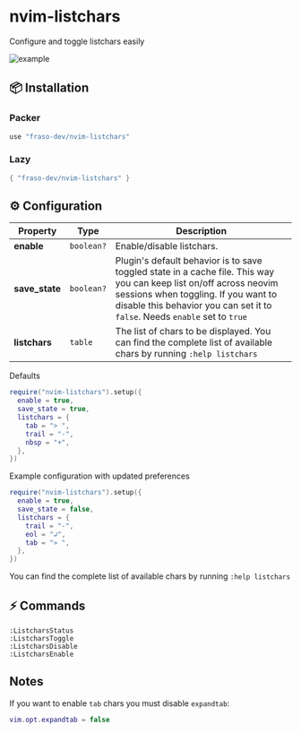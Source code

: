 # nvim-listchars

Configure and toggle listchars easily

![example](https://user-images.githubusercontent.com/116293603/225258794-e083246c-4262-474e-b68d-827da4d17fe0.gif)

## 📦 Installation

### Packer

```lua
use "fraso-dev/nvim-listchars"
```

### Lazy

```lua
{ "fraso-dev/nvim-listchars" }
```

## ⚙️ Configuration

| Property         | Type                 | Description                                                                                                                                                                                                                                                                    |
| ---------------- | -------------------- | -------------------------------------------------------------------------------------------------------------------------------------------------------------------------------------------------------------------------------------------------------------------------------|
| **enable**       | `boolean?`           | Enable/disable listchars.                                                                                                                                                                                                                                                      |
| **save_state**   | `boolean?`           | Plugin's default behavior is to save toggled state in a cache file. This way you can keep list on/off across neovim sessions when toggling. If you want to disable this behavior you can set it to `false`. Needs `enable` set to `true`                                       |
| **listchars**    | `table`              | The list of chars to be displayed. You can find the complete list of available chars by running `:help listchars`                                                                                                                                                              |

Defaults

```lua
require("nvim-listchars").setup({
  enable = true,
  save_state = true,
  listchars = {
    tab = "> ",
    trail = "-",
    nbsp = "+",
  },
})
```

Example configuration with updated preferences

```lua
require("nvim-listchars").setup({
  enable = true,
  save_state = false,
  listchars = {
    trail = "-",
    eol = "↲",
    tab = "» ",
  },
})
```

You can find the complete list of available chars by running `:help listchars`

## ⚡ Commands

```
:ListcharsStatus
:ListcharsToggle
:ListcharsDisable
:ListcharsEnable
```

## Notes

If you want to enable `tab` chars you must disable `expandtab`:

```lua
vim.opt.expandtab = false
```
